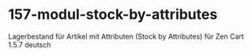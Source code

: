# 157-modul-stock-by-attributes
Lagerbestand für Artikel mit Attributen (Stock by Attributes) für Zen Cart 1.5.7 deutsch 
